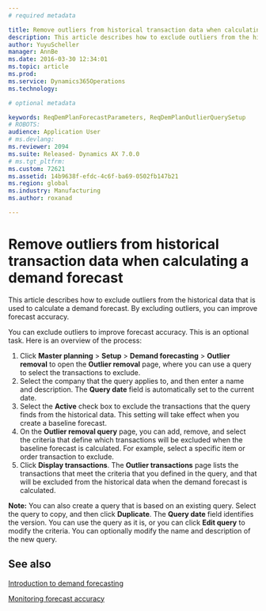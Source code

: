 ```yaml
---
# required metadata

title: Remove outliers from historical transaction data when calculating a demand forecast | Microsoft Docs
description: This article describes how to exclude outliers from the historical data that is used to calculate a demand forecast. By excluding outliers, you can improve forecast accuracy.
author: YuyuScheller
manager: AnnBe
ms.date: 2016-03-30 12:34:01
ms.topic: article
ms.prod: 
ms.service: Dynamics365Operations
ms.technology: 

# optional metadata

keywords: ReqDemPlanForecastParameters, ReqDemPlanOutlierQuerySetup
# ROBOTS: 
audience: Application User
# ms.devlang: 
ms.reviewer: 2094
ms.suite: Released- Dynamics AX 7.0.0
# ms.tgt_pltfrm: 
ms.custom: 72621
ms.assetid: 14b9638f-efdc-4c6f-ba69-0502fb147b21
ms.region: global
ms.industry: Manufacturing
ms.author: roxanad

---
```


# Remove outliers from historical transaction data when calculating a demand forecast

This article describes how to exclude outliers from the historical data that is used to calculate a demand forecast. By excluding outliers, you can improve forecast accuracy.

You can exclude outliers to improve forecast accuracy. This is an optional task. Here is an overview of the process:

1.  Click **Master planning** &gt; **Setup** &gt; **Demand forecasting** &gt; **Outlier removal** to open the **Outlier removal** page, where you can use a query to select the transactions to exclude.
2.  Select the company that the query applies to, and then enter a name and description. The **Query date** field is automatically set to the current date.
3.  Select the **Active** check box to exclude the transactions that the query finds from the historical data. This setting will take effect when you create a baseline forecast.
4.  On the **Outlier removal query** page, you can add, remove, and select the criteria that define which transactions will be excluded when the baseline forecast is calculated. For example, select a specific item or order transaction to exclude.
5.  Click **Display transactions**. The **Outlier transactions** page lists the transactions that meet the criteria that you defined in the query, and that will be excluded from the historical data when the demand forecast is calculated.

**Note:** You can also create a query that is based on an existing query. Select the query to copy, and then click **Duplicate**. The **Query date** field identifies the version. You can use the query as it is, or you can click **Edit query** to modify the criteria. You can optionally modify the name and description of the new query.

See also
--------

[Introduction to demand forecasting](https://docs.microsoft.com/en-us/dynamics365/operations/manufacturing/master-planning/introduction-to-dynamics-ax7-demand-forecasting)

[Monitoring forecast accuracy](https://docs.microsoft.com/en-us/dynamics365/operations/manufacturing/master-planning/monitoring-forecast-accuracy)

